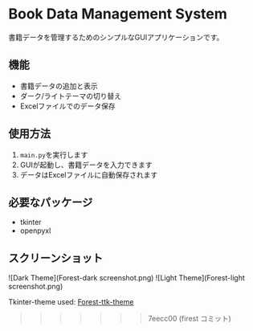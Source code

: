 # Book Data Management System

書籍データを管理するためのシンプルなGUIアプリケーションです。

## 機能

- 書籍データの追加と表示
- ダーク/ライトテーマの切り替え
- Excelファイルでのデータ保存

## 使用方法

1. `main.py`を実行します
2. GUIが起動し、書籍データを入力できます
3. データはExcelファイルに自動保存されます

## 必要なパッケージ

- tkinter
- openpyxl

## スクリーンショット

![Dark Theme](Forest-dark screenshot.png)
![Light Theme](Forest-light screenshot.png)

Tkinter-theme used: [Forest-ttk-theme](https://github.com/rdbende/Forest-ttk-theme)
>>>>>>> 7eecc00 (firest コミット)
